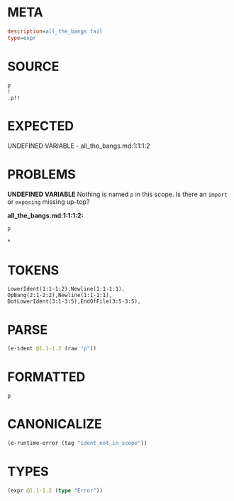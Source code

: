 # META
~~~ini
description=all_the_bangs fail
type=expr
~~~
# SOURCE
~~~roc
p
!
.p!!
~~~
# EXPECTED
UNDEFINED VARIABLE - all_the_bangs.md:1:1:1:2
# PROBLEMS
**UNDEFINED VARIABLE**
Nothing is named `p` in this scope.
Is there an `import` or `exposing` missing up-top?

**all_the_bangs.md:1:1:1:2:**
```roc
p
```
^


# TOKENS
~~~zig
LowerIdent(1:1-1:2),Newline(1:1-1:1),
OpBang(2:1-2:2),Newline(1:1-1:1),
DotLowerIdent(3:1-3:5),EndOfFile(3:5-3:5),
~~~
# PARSE
~~~clojure
(e-ident @1.1-1.2 (raw "p"))
~~~
# FORMATTED
~~~roc
p
~~~
# CANONICALIZE
~~~clojure
(e-runtime-error (tag "ident_not_in_scope"))
~~~
# TYPES
~~~clojure
(expr @1.1-1.2 (type "Error"))
~~~
